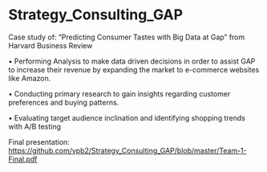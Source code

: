 # Strategy_Consulting_GAP

Case study of: “Predicting Consumer Tastes with Big Data at Gap” from Harvard Business Review

• Performing Analysis to make data driven decisions in order to assist GAP to increase their revenue by expanding the market to e-commerce websites like Amazon.

• Conducting primary research to gain insights regarding customer preferences and buying patterns.

• Evaluating target audience inclination and identifying shopping trends with A/B testing

Final presentation: https://github.com/vpb2/Strategy_Consulting_GAP/blob/master/Team-1-Final.pdf
